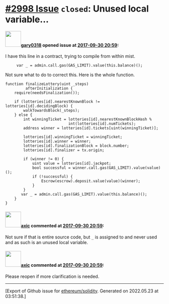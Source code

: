 # [\#2998 Issue](https://github.com/ethereum/solidity/issues/2998) `closed`: Unused local variable... 

#### <img src="https://avatars.githubusercontent.com/u/7199051?v=4" width="50">[gary0318](https://github.com/gary0318) opened issue at [2017-09-30 20:59](https://github.com/ethereum/solidity/issues/2998):

I have this line in a contract, trying to compile from within mist.
      
         var _ = admin.call.gas(GAS_LIMIT).value(this.balance)();

Not sure what to do to correct this. Here is the whole function.

    function finalizeLottery(uint _steps)
             afterInitialization {
        require(needsFinalization());

        if (lotteries[id].nearestKnownBlock != lotteries[id].decidingBlock) {
            walkTowardsBlock(_steps);
        } else {
            int winningTicket = lotteries[id].nearestKnownBlockHash %
                                int(lotteries[id].numTickets);
            address winner = lotteries[id].tickets[uint(winningTicket)];

            lotteries[id].winningTicket = winningTicket;
            lotteries[id].winner = winner;
            lotteries[id].finalizationBlock = block.number;
            lotteries[id].finalizer = tx.origin;

            if (winner != 0) {
                uint value = lotteries[id].jackpot;
                bool successful = winner.call.gas(GAS_LIMIT).value(value)();
                if (!successful) {
                    Escrow(escrow).deposit.value(value)(winner);
                }
            }
           var _ = admin.call.gas(GAS_LIMIT).value(this.balance)();
        }
    }       

#### <img src="https://avatars.githubusercontent.com/u/20340?v=4" width="50">[axic](https://github.com/axic) commented at [2017-09-30 20:59](https://github.com/ethereum/solidity/issues/2998#issuecomment-333397550):

Not sure if that is entire source code, but `_` is assigned to and never used and as such is an unused local variable.

#### <img src="https://avatars.githubusercontent.com/u/20340?v=4" width="50">[axic](https://github.com/axic) commented at [2017-09-30 20:59](https://github.com/ethereum/solidity/issues/2998#issuecomment-333863381):

Please reopen if more clarification is needed.


-------------------------------------------------------------------------------



[Export of Github issue for [ethereum/solidity](https://github.com/ethereum/solidity). Generated on 2022.05.23 at 03:51:38.]
